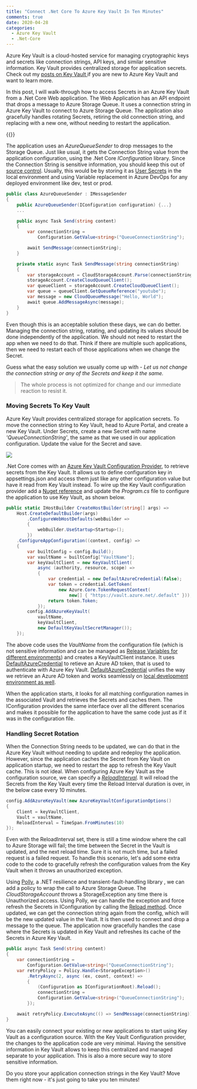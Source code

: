 ```yaml
---
title: "Connect .Net Core To Azure Key Vault In Ten Minutes"
comments: true
date: 2020-04-28
categories:
  - Azure Key Vault
  - .Net-Core
---
```


Azure Key Vault is a cloud-hosted service for managing cryptographic keys and secrets like connection strings, API keys, and similar sensitive information. Key Vault provides centralized storage for application secrets. Check out my [posts on Key Vault ](https://www.rahulpnath.com/blog/category/azure-key-vault/) if you are new to Azure Key Vault and want to learn more.

In this post, I will walk-through how to access Secrets in an Azure Key Vault from a .Net Core Web application. The Web Application has an API endpoint that drops a message to Azure Storage Queue. It uses a connection string in Azure Key Vault to connect to Azure Storage Queue. The application also gracefully handles rotating Secrets, retiring the old connection string, and replacing with a new one, without needing to restart the application.

{{<youtube id="6l_kpygO0Ic">}}
<br />

The application uses an _AzureQueueSender_ to drop messages to the Storage Queue. Just like usual, it gets the Connection String value from the application configuration, using the .Net Core _IConfiguration_ library. Since the Connection String is sensitive information, you should keep this out of [source control](/blog/keeping-sensitive-configuration-data-out-of-source-control/). Usually, this would be by storing it as [User Secrets](https://docs.microsoft.com/en-us/aspnet/core/security/app-secrets) in the local environment and using Variable replacement in Azure DevOps for any deployed environment like dev, test or prod.

```csharp
public class AzureQueueSender : IMessageSender
{
    public AzureQueueSender(IConfiguration configuration) {...}
    ...

    public async Task Send(string content)
    {
        var connectionString =
            Configuration.GetValue<string>("QueueConnectionString");

        await SendMessage(connectionString);
    }

    private static async Task SendMessage(string connectionString)
    {
        var storageAccount = CloudStorageAccount.Parse(connectionString);
        storageAccount.CreateCloudQueueClient();
        var queueClient = storageAccount.CreateCloudQueueClient();
        var queue = queueClient.GetQueueReference("youtube");
        var message = new CloudQueueMessage("Hello, World");
        await queue.AddMessageAsync(message);
    }
}
```

Even though this is an acceptable solution these days, we can do better. Managing the connection string, rotating, and updating its values should be done independently of the application. We should not need to restart the app when we need to do that. Think if there are multiple such applications, then we need to restart each of those applications when we change the Secret.

Guess what the easy solution we usually come up with - _Let us not change the connection string or any of the Secrets and keep it the same._

> The whole process is not optimized for change and our immediate reaction to resist it.

### Moving Secrets To Key Vault

Azure Key Vault provides centralized storage for application secrets. To move the connection string to Key Vault, head to Azure Portal, and create a new Key Vault. Under Secrets, create a new Secret with name _'QueueConnectionString'_, the same as that we used in our application configuration. Update the value for the Secret and save.

![](/images/keyvault_secrets.jpg)

.Net Core comes with an [Azure Key Vault Configuration Provider](https://docs.microsoft.com/en-us/aspnet/core/security/key-vault-configuration?view=aspnetcore-3.1), to retrieve secrets from the Key Vault. It allows us to define configuration key in appsettings.json and access them just like any other configuration value but have it read from Key Vault instead. To wire up the Key Vault configuration provider add a [Nuget reference](https://www.nuget.org/packages/Microsoft.Extensions.Configuration.AzureKeyVault/) and update the _Program.cs_ file to configure the application to use Key Vault, as shown below.

```csharp
public static IHostBuilder CreateHostBuilder(string[] args) =>
    Host.CreateDefaultBuilder(args)
        .ConfigureWebHostDefaults(webBuilder =>
        {
            webBuilder.UseStartup<Startup>();
        })
    .ConfigureAppConfiguration((context, config) =>
    {
        var builtConfig = config.Build();
        var vaultName = builtConfig["VaultName"];
        var keyVaultClient = new KeyVaultClient(
            async (authority, resource, scope) =>
            {
                var credential = new DefaultAzureCredential(false);
                var token = credential.GetToken(
                    new Azure.Core.TokenRequestContext(
                        new[] { "https://vault.azure.net/.default" }));
                return token.Token;
            });
        config.AddAzureKeyVault(
            vaultName,
            keyVaultClient,
            new DefaultKeyVaultSecretManager());
    });
```

The above code uses the _VaultName_ from the configuration file (which is not sensitive information and can be managed as [Release Variables for different environments](https://www.youtube.com/watch?v=OFr6Vkw0mq8)) and creates a KeyVaultClient instance. It uses [DefaultAzureCredential](/blog/defaultazurecredential_from_azure_sdk/) to retieve an Azure AD token, that is used to authenticate with Azure Key Vault. [DefaultAzureCredential](/blog/defaultazurecredential_from_azure_sdk/) unifies the way we retrieve an Azure AD token and works seamlessly on [local development environment as well](/blog/azure_managed_service_identity_and_local_development/).

When the application starts, it looks for all matching configuration names in the associated Vault and retrieves the Secrets and caches them. The IConfiguration provides the same interface over all the different scenarios and makes it possible for the application to have the same code just as if it was in the configuration file.

### Handling Secret Rotation

When the Connection String needs to be updated, we can do that in the Azure Key Vault without needing to update and redeploy the application. However, since the application caches the Secret from Key Vault on application startup, we need to restart the app to refresh the Key Vault cache. This is not ideal. When configuring Azure Key Vault as the configuration source, we can specify a _[ReloadInterval](https://docs.microsoft.com/en-us/aspnet/core/security/key-vault-configuration?view=aspnetcore-3.1#configuration-options)_. It will reload the Secrets from the Key Vault every time the Reload Interval duration is over, in the below case every 10 minutes.

```csharp
config.AddAzureKeyVault(new AzureKeyVaultConfigurationOptions()
{
    Client = keyVaultClient,
    Vault = vaultName,
    ReloadInterval = TimeSpan.FromMinutes(10)
});
```

Even with the ReloadInterval set, there is still a time window where the call to Azure Storage will fail; the time between the Secret in the Vault is updated, and the next reload time. Sure it is not much time, but a failed request is a failed request. To handle this scenario, let's add some extra code to the code to gracefully refresh the configuration values from the Key Vault when it throws an unauthorized exception.

Using [Polly](https://github.com/App-vNext/Polly), a .NET resilience and transient-fault-handling library , we can add a policy to wrap the call to Azure Storage Queue. The _CloudStorageAccount_ throws a StorageException any time there is Unauthorized access. Using Polly, we can handle the exception and force refresh the Secrets in IConfiguration by calling the [Reload method](https://docs.microsoft.com/en-us/aspnet/core/security/key-vault-configuration?view=aspnetcore-3.1#reload-secrets). Once updated, we can get the connection string again from the config, which will be the new updated value in the Vault. It is then used to connect and drop a message to the queue. The application now gracefully handles the case where the Secrets is updated in Key Vault and refreshes its cache of the Secrets in Azure Key Vault.

```csharp
public async Task Send(string content)
{
    var connectionString =
        Configuration.GetValue<string>("QueueConnectionString");
    var retryPolicy = Policy.Handle<StorageException>()
        .RetryAsync(2, async (ex, count, context) =>
        {
            (Configuration as IConfigurationRoot).Reload();
            connectionString =
            Configuration.GetValue<string>("QueueConnectionString");
        });

    await retryPolicy.ExecuteAsync(() => SendMessage(connectionString));
}
```

You can easily connect your existing or new applications to start using Key Vault as a configuration source. With the Key Vault Configuration provider, the changes to the application code are very minimal. Having the sensitive information in Key Vault allows to keep this centralized and managed separate to your application. This is also a more secure way to store sensitive information.

Do you store your application connection strings in the Key Vault? Move them right now - it's just going to take you ten minutes!
